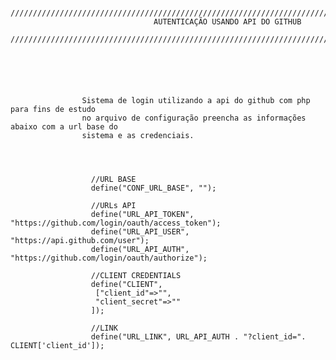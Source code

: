 

                    /////////////////////////////////////////////////////////////////////////
                                    AUTENTICAÇÃO USANDO API DO GITHUB
                   /////////////////////////////////////////////////////////////////////////






                    Sistema de login utilizando a api do github com php para fins de estudo
                    no arquivo de configuração preencha as informações abaixo com a url base do
                    sistema e as credenciais.




                      //URL BASE
                      define("CONF_URL_BASE", "");

                      //URLs API
                      define("URL_API_TOKEN", "https://github.com/login/oauth/access_token");
                      define("URL_API_USER", "https://api.github.com/user");
                      define("URL_API_AUTH", "https://github.com/login/oauth/authorize");

                      //CLIENT CREDENTIALS
                      define("CLIENT",
                       ["client_id"=>"",
                       "client_secret"=>""
                      ]);

                      //LINK
                      define("URL_LINK", URL_API_AUTH . "?client_id=". CLIENT['client_id']);
